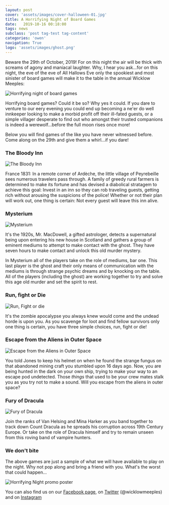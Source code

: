 ```yaml
---
layout: post
cover: 'assets/images/cover-halloween-01.jpg'
title: A Horrifying Night of Board Games
date:   2019-10-16 00:18:00
tags: news
subclass: 'post tag-test tag-content'
categories: 'owen'
navigation: True
logo: 'assets/images/ghost.png'
---
```


Beware the 29th of October, 2019! For on this night the air will be thick with screams of agony and maniacal laughter. Why, I hear you ask...for on this night, the eve of the eve of All Hallows Eve only the spookiest and most sinister of board games will make it to the table in the annual Wicklow Meeples:

![Horrifying night of board games](http://www.wicklowmeeples.com/assets/images/horrifying.png)

Horrifying board games? Could it be so? Why yes it could. If you dare to venture to our eery evening you could end up becoming a ne'er do well innkeeper looking to make a morbid profit off their ill-fated guests, or a simple villager desperate to find out who amongst their trusted companions is indeed a werewolf...before the full moon rises once more!

Below you will find games of the like you have never witnessed before. Come along on the 29th and give them a whirl...if you dare!

### The Bloody Inn
![The Bloody Inn](http://www.wicklowmeeples.com/assets/images/bloodyinn.jpg)

France 1831: In a remote corner of Ardèche, the little village of Peyrebeille sees numerous travelers pass through. A family of greedy rural farmers is determined to make its fortune and has devised a diabolical stratagem to achieve this goal: Invest in an inn so they can rob traveling guests, getting rich without arousing the suspicions of the police! Whether or not their plan will work out, one thing is certain: Not every guest will leave this inn alive.

### Mysterium
![Mysterium](http://www.wicklowmeeples.com/assets/images/mysterium.jpg)

It's the 1920s, Mr. MacDowell, a gifted astrologer, detects a supernatural being upon entering his new house in Scotland and  gathers a group of eminent mediums to attempt to make contact with the ghost. They have seven hours to make contact and unlock this old murder mystery.

In Mysterium all of the players take on the role of mediums, bar one. This last player is the ghost and their only means of communication with the mediums is through strange psychic dreams and by knocking on the table. All of the players (including the ghost) are working together to try and solve this age old murder and set the spirit to rest.

### Run, fight or Die
![Run, Fight or die](http://www.wicklowmeeples.com/assets/images/runfightordie.jpg)

It's the zombie apocalypse you always knew would come and the undead horde is upon you. As you scavenge for loot and find fellow survivors only one thing is certain, you have three simple choices, run, fight or die!

### Escape from the Aliens in Outer Space
![Escape from the Aliens in Outer Space](http://www.wicklowmeeples.com/assets/images/escapealiens.jpg)

You told Jones to keep his helmet on when he found the strange fungus on that abandoned mining craft you stumbled upon 16 days ago. Now, you are being hunted in the dark on your own ship, trying to make your way to an escape pod undetected. Those _things_ that used to be your crew mates stalk you as you try not to make a sound. Will you escape from the aliens in outer space?

### Fury of Dracula
![Fury of Dracula](http://www.wicklowmeeples.com/assets/images/furyofdracula.jpg)

Join the ranks of Van Helsing and Mina Harker as you band together to track down Count Dracula as he spreads his corruption across 19th Century Europe. Or take on the role of Dracula himself and try to remain unseen from this roving band of vampire hunters.

### We don't bite

The above games are just a sample of what we will have available to play on the night. Why not pop along and bring a friend with you. What's the worst that could happen...

![Horrifying Night promo poster](http://www.wicklowmeeples.com/assets/images/horrifying-poster.jpg)

You can also find us on our [Facebook page](http://facebook.com/wicklowmeeples), on [Twitter](https://twitter.com/wicklowmeeples?lang=en) (@wicklowmeeples) and on [Instagram](https://www.instagram.com/wicklowmeeples/) 

